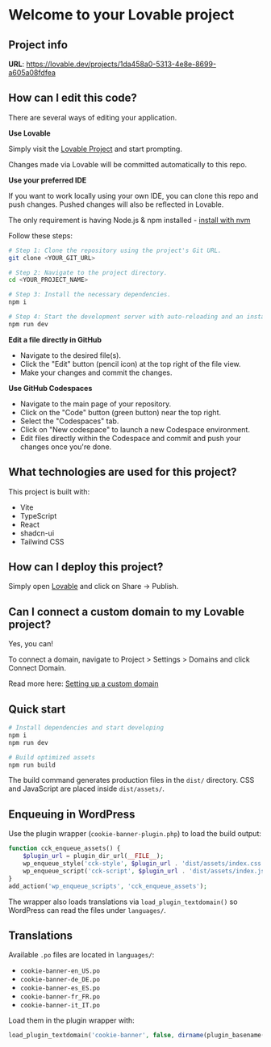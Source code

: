 # Welcome to your Lovable project

## Project info

**URL**: https://lovable.dev/projects/1da458a0-5313-4e8e-8699-a605a08fdfea

## How can I edit this code?

There are several ways of editing your application.

**Use Lovable**

Simply visit the [Lovable Project](https://lovable.dev/projects/1da458a0-5313-4e8e-8699-a605a08fdfea) and start prompting.

Changes made via Lovable will be committed automatically to this repo.

**Use your preferred IDE**

If you want to work locally using your own IDE, you can clone this repo and push changes. Pushed changes will also be reflected in Lovable.

The only requirement is having Node.js & npm installed - [install with nvm](https://github.com/nvm-sh/nvm#installing-and-updating)

Follow these steps:

```sh
# Step 1: Clone the repository using the project's Git URL.
git clone <YOUR_GIT_URL>

# Step 2: Navigate to the project directory.
cd <YOUR_PROJECT_NAME>

# Step 3: Install the necessary dependencies.
npm i

# Step 4: Start the development server with auto-reloading and an instant preview.
npm run dev
```

**Edit a file directly in GitHub**

- Navigate to the desired file(s).
- Click the "Edit" button (pencil icon) at the top right of the file view.
- Make your changes and commit the changes.

**Use GitHub Codespaces**

- Navigate to the main page of your repository.
- Click on the "Code" button (green button) near the top right.
- Select the "Codespaces" tab.
- Click on "New codespace" to launch a new Codespace environment.
- Edit files directly within the Codespace and commit and push your changes once you're done.

## What technologies are used for this project?

This project is built with:

- Vite
- TypeScript
- React
- shadcn-ui
- Tailwind CSS

## How can I deploy this project?

Simply open [Lovable](https://lovable.dev/projects/1da458a0-5313-4e8e-8699-a605a08fdfea) and click on Share -> Publish.

## Can I connect a custom domain to my Lovable project?

Yes, you can!

To connect a domain, navigate to Project > Settings > Domains and click Connect Domain.

Read more here: [Setting up a custom domain](https://docs.lovable.dev/tips-tricks/custom-domain#step-by-step-guide)

## Quick start

```sh
# Install dependencies and start developing
npm i
npm run dev

# Build optimized assets
npm run build
```

The build command generates production files in the `dist/` directory. CSS and JavaScript are placed inside `dist/assets/`.

## Enqueuing in WordPress

Use the plugin wrapper (`cookie-banner-plugin.php`) to load the build output:

```php
function cck_enqueue_assets() {
    $plugin_url = plugin_dir_url(__FILE__);
    wp_enqueue_style('cck-style', $plugin_url . 'dist/assets/index.css', [], COOKIE_BANNER_VERSION);
    wp_enqueue_script('cck-script', $plugin_url . 'dist/assets/index.js', [], COOKIE_BANNER_VERSION, true);
}
add_action('wp_enqueue_scripts', 'cck_enqueue_assets');
```

The wrapper also loads translations via `load_plugin_textdomain()` so WordPress can read the files under `languages/`.

## Translations

Available `.po` files are located in `languages/`:

- `cookie-banner-en_US.po`
- `cookie-banner-de_DE.po`
- `cookie-banner-es_ES.po`
- `cookie-banner-fr_FR.po`
- `cookie-banner-it_IT.po`

Load them in the plugin wrapper with:

```php
load_plugin_textdomain('cookie-banner', false, dirname(plugin_basename(__FILE__)) . '/languages');
```
